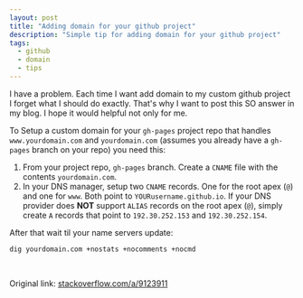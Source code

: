 ```yaml
---
layout: post
title: "Adding domain for your github project"
description: "Simple tip for adding domain for your github project"
tags:
  - github
  - domain
  - tips
---
```


I have a problem. Each time I want add domain to my custom github project
I forget what I should do exactly. That's why I want to post this SO answer in my blog.
I hope it would helpful not only for me.

To Setup a custom domain for your `gh-pages` project repo that handles
`www.yourdomain.com` and `yourdomain.com` (assumes you already have a `gh-pages`
branch on your repo) you need this:

1. From your project repo, `gh-pages` branch. Create a `CNAME` file with the contents `yourdomain.com`.
2. In your DNS manager, setup two `CNAME` records. One for the root apex (`@`) and one for `www`. Both point to `YOURusername.github.io`. If your DNS provider does **NOT** support `ALIAS` records on the root apex (`@`), simply create `A` records that point to `192.30.252.153` and `192.30.252.154`.


After that wait til your name servers update:

```
dig yourdomain.com +nostats +nocomments +nocmd
```

<br/>

Original link: [stackoverflow.com/a/9123911](http://stackoverflow.com/a/9123911)
